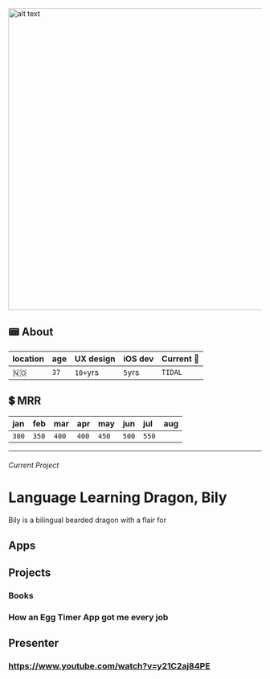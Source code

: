<img src="https://user-images.githubusercontent.com/21968377/144684699-cdb661fd-5b1e-441a-bd51-3527b4cdd0c4.png" alt="alt text" width="600">

## 📟 About

location| age |UX design|iOS dev|Current 💼|
|:------|:----|:--------|:------|:---------|
🇳🇴    |`37` |`10+`yrs |`5`yrs |`TIDAL`   |

## 💲 MRR

| jan |feb  |mar  |apr  |may  |jun  |jul  |aug  |
|:----|:----|:----|:----|:----|:----|:----|:----|
|`300`|`350`|`400`|`400`|`450`|`500`|`550`|     |

---


###### Current Project
# Language Learning Dragon, Bily
Bily is a bilingual bearded dragon with a flair for


## Apps

## Projects
### Books
### How an Egg Timer App got me every job

## Presenter
### https://www.youtube.com/watch?v=y21C2aj84PE
